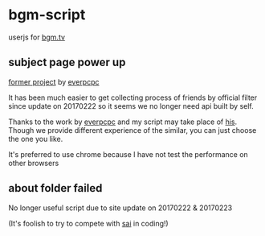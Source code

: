 # bgm-script

userjs for [bgm.tv](https://bgm.tv)

## subject page power up

[former project](https://github.com/everpcpc/bgm_subject_members) by [everpcpc](https://github.com/everpcpc)

It has been much easier to get collecting process of friends by official filter since update on 20170222 so it seems we no longer need api built by self.

Thanks to the work by [everpcpc](https://github.com/everpcpc) and my script may take place of [his](https://github.com/bangumi/scripts/tree/master/everpcpc). Though we provide different experience of the similar, you can just choose the one you like.

It's preferred to use chrome because I have not test the performance on other browsers

## about folder failed

No longer useful script due to site update on 20170222 & 20170223

(It's foolish to try to compete with [sai](https://github.com/Sai) in coding!)
